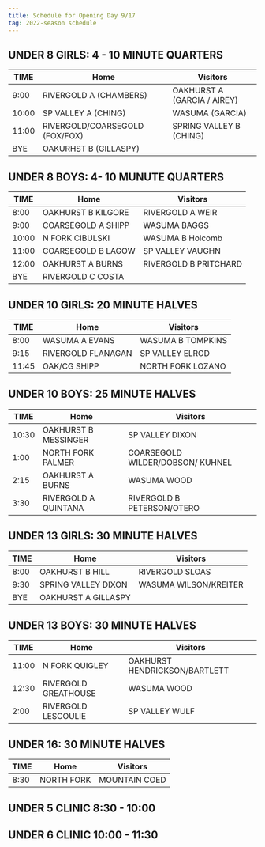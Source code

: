 ```yaml
---
title: Schedule for Opening Day 9/17
tag: 2022-season schedule
---
```


## UNDER 8 GIRLS:  4 - 10 MINUTE QUARTERS   

| TIME  | Home                          | Visitors
|-------|-------------------------------|-----------------------------
| 9:00  | RIVERGOLD A (CHAMBERS)        | OAKHURST A (GARCIA / AIREY)
| 10:00 | SP VALLEY A (CHING)           | WASUMA (GARCIA)
| 11:00 | RIVERGOLD/COARSEGOLD (FOX/FOX)| SPRING VALLEY B (CHING)
| BYE   | OAKURHST B (GILLASPY)         |


## UNDER 8 BOYS:  4- 10 MUNUTE QUARTERS

| TIME  | Home                          | Visitors
|-------|-------------------------------|-----------------------------
| 8:00  | OAKHURST B     KILGORE           |           RIVERGOLD A    WEIR
| 9:00  | COARSEGOLD A    SHIPP    |      WASUMA    BAGGS
| 10:00 | N FORK        CIBULSKI      |  WASUMA  B      Holcomb
| 11:00 | COARSEGOLD B   LAGOW          |        SP VALLEY          VAUGHN
| 12:00 | OAKHURST A   BURNS       |  RIVERGOLD B    PRITCHARD
| BYE   | RIVERGOLD C   COSTA           |


## UNDER 10 GIRLS:  20 MINUTE HALVES

| TIME  | Home                          | Visitors
|-------|-------------------------------|-----------------------------
| 8:00  | WASUMA A     EVANS     |  WASUMA B  TOMPKINS
| 9:15  | RIVERGOLD    FLANAGAN |  SP VALLEY   ELROD
| 11:45 | OAK/CG     SHIPP      |  NORTH FORK  LOZANO

## UNDER 10 BOYS:  25 MINUTE HALVES

| TIME  | Home                          | Visitors
|-------|-------------------------------|-----------------------------
| 10:30 | OAKHURST B   MESSINGER       |          SP VALLEY     DIXON
| 1:00  | NORTH FORK    PALMER |  COARSEGOLD   WILDER/DOBSON/ KUHNEL
| 2:15  | OAKHURST A    BURNS       |  WASUMA      WOOD
| 3:30  | RIVERGOLD A   QUINTANA  |  RIVERGOLD B   PETERSON/OTERO

## UNDER 13 GIRLS:  30 MINUTE HALVES

| TIME  | Home                          | Visitors
|-------|-------------------------------|-----------------------------
| 8:00  | OAKHURST B    HILL          |      RIVERGOLD   SLOAS   
| 9:30  | SPRING VALLEY  DIXON    |  WASUMA       WILSON/KREITER
| BYE   | OAKHURST A     GILLASPY

## UNDER 13 BOYS:  30 MINUTE HALVES

| TIME  | Home                          | Visitors
|-------|-------------------------------|-----------------------------
| 11:00 |    N FORK            QUIGLEY    |  OAKHURST    HENDRICKSON/BARTLETT
| 12:30 | RIVERGOLD    GREATHOUSE  | WASUMA       WOOD
| 2:00  | RIVERGOLD     LESCOULIE       |    SP VALLEY   WULF

## UNDER 16:  30 MINUTE HALVES

| TIME  | Home                          | Visitors
|-------|-------------------------------|-----------------------------
| 8:30  |   NORTH FORK    |      MOUNTAIN COED

## UNDER 5 CLINIC     8:30 - 10:00

## UNDER 6 CLINIC     10:00 - 11:30
